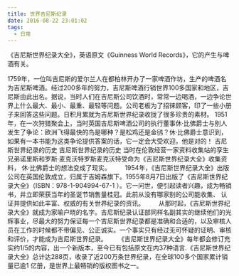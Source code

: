 ```yaml
---
title: 世界吉尼斯纪录
date: 2016-08-22 23:01:02
tags:
  - 日常
---
```


《吉尼斯世界纪录大全》，英语原文《Guinness World Records》，它的产生与啤酒有关。
<!-- more -->
1759年，一位叫吉尼斯的爱尔兰人在都柏林开办了一家啤酒作坊，生产的啤酒名为吉尼斯啤酒。经过200多年的努力，吉尼斯啤酒行销世界100多国家和地区，吉尼斯由此出名。据说，当时人们在吉尼斯公司饮酒时，常常一边喝酒，一边争论世界上什么最大、最小、最重、最轻等问题。公司老板为了招徕顾客，印了一些小册子来回答这些问题。日积月累就为吉尼斯世界纪录收拢了很多珍贵的素材。
1951年，在一次狩猎聚会上，当时英国吉尼斯啤酒公司的执行董事休·比佛爵士与别人发生了争论：欧洲飞得最快的鸟是哪种？是松鸡还是金鸻？休·比佛爵士意识到，如果有一本书能为这类争论提供答案的话，它一定会大受欢迎。他是对的！
吉尼斯世界纪录的历史
吉尼斯世界纪录的历史
当时在伦敦经营一家资料收集站的孪生兄弟诺里斯和罗斯·麦克沃特罗斯麦克沃特受命为《吉尼斯世界纪录大全》收集资料， 休·比佛爵士的想法变成了现实。
　　1954年，《吉尼斯世界纪录大全》出版公司在英国伦敦成立，归属于吉姆森旗下。1955年8月7日出版了《吉尼斯世界纪录大全》（ISBN：978-1-904994-67-1 ）。它一问世，便引起读者兴趣，成为畅销书，并立即荣获当年的圣诞节销售量桂冠。此前从没有哪家别的公司能收集、 认证并提供如此丰富、权威的有关世界纪录的资讯。
　　从那时起，《吉尼斯世界纪录大全》就成为家喻户晓的名字。吉尼斯纪录认证部同样名副其实的继续他们的光辉事业，尽最大的努力保证每一个吉尼斯世界纪录都是准确和合适的，以及审核人员在工作的时候都不带偏见、公正诚实。一个事实只有经过无可怀疑的证明、审核和评价，才能成为吉尼斯世界纪录。
　　《吉尼斯世界纪录大全》每年都会修订充实约1/5的内容，出一个新版本，至今已有包括原文在内37种语言.《吉尼斯世界纪录大全》总计达288页，收录了近200万条世界纪录，在全球100多个国家累计销量已逾1 亿册，是世界上最畅销的版权图书之一。
